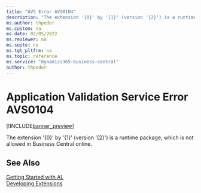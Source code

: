 ```yaml
---
title: "AVS Error AVS0104"
description: "The extension '{0}' by '{1}' (version '{2}') is a runtime package, which is not allowed in Business Central online."
ms.author: thpeder
ms.custom: na
ms.date: 02/05/2022
ms.reviewer: na
ms.suite: na
ms.tgt_pltfrm: na
ms.topic: reference
ms.service: "dynamics365-business-central"
author: thpeder
---
```

# Application Validation Service Error AVS0104

[!INCLUDE[banner_preview](../includes/banner_preview.md)]

The extension '{0}' by '{1}' (version '{2}') is a runtime package, which is not allowed in Business Central online.

## See Also  
[Getting Started with AL](../devenv-get-started.md)  
[Developing Extensions](../devenv-dev-overview.md)  